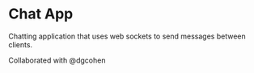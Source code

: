 # Chat App

Chatting application that uses web sockets to send messages between clients.

Collaborated with @dgcohen
